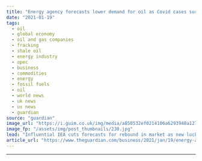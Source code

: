 ```yaml
---
title: "Energy agency forecasts lower demand for oil as Covid cases surge"
date: "2021-01-19"
tags: 
  - oil
  - global economy
  - oil and gas companies
  - fracking
  - shale oil
  - energy industry
  - opec
  - business
  - commodities
  - energy
  - fossil fuels
  - oil
  - world news
  - uk news
  - us news
  - guardian
source: "guardian"
image_url: "https://i.guim.co.uk/img/media/a850532ef0214106a6293948a127b5c997dc01ab/0_116_3500_2102/master/3500.jpg?width=460&quality=85&auto=format&fit=max&s=c0acc437fdf56c69173129f4b2afb653"
image_fp: "/assets/img/post_thumbnails/230.jpg"
lead: "Influential IEA cuts forecasts for rebound in market as new lockdowns biteWorld oil demand will be lower than forecast this year as a surge in new coronavirus cases looks likely to keep restrictions on the global economy in place, the International E..."
article_url: "https://www.theguardian.com/business/2021/jan/19/energy-agency-forecasts-lower-demand-for-oil-as-covid-cases-surge"
---
```


---
